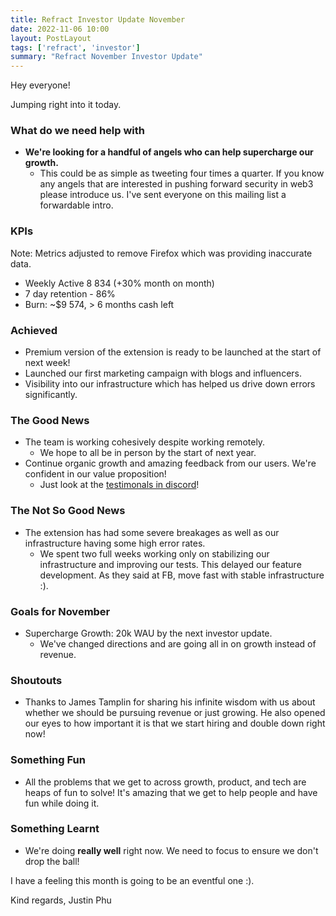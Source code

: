 ```yaml
---
title: Refract Investor Update November
date: 2022-11-06 10:00
layout: PostLayout
tags: ['refract', 'investor']
summary: "Refract November Investor Update"
---
```


Hey everyone!

Jumping right into it today.

### What do we need help with
* **We're looking for a handful of angels who can help supercharge our growth.**
    * This could be as simple as tweeting four times a quarter. If you know any angels that are interested in pushing forward security in web3 please introduce us. I've sent everyone on this mailing list a forwardable intro.

### KPIs
Note: Metrics adjusted to remove Firefox which was providing inaccurate data.

* Weekly Active 8 834 (+30% month on month)
* 7 day retention - 86%
* Burn: ~$9 574, > 6 months cash left

### Achieved
* Premium version of the extension is ready to be launched at the start of next week!
* Launched our first marketing campaign with blogs and influencers.
* Visibility into our infrastructure which has helped us drive down errors significantly.

### The Good News
* The team is working cohesively despite working remotely.
    * We hope to all be in person by the start of next year.
* Continue organic growth and amazing feedback from our users. We're confident in our value proposition!
    * Just look at the [testimonals in discord](https://discord.com/channels/997314472676954194/1029873353466593311)!

### The Not So Good News
* The extension has had some severe breakages as well as our infrastructure having some high error rates.
    * We spent two full weeks working only on stabilizing our infrastructure and improving our tests. This delayed our feature development. As they said at FB, move fast with stable infrastructure :).

### Goals for November
* Supercharge Growth: 20k WAU by the next investor update.
    * We've changed directions and are going all in on growth instead of revenue.

### Shoutouts
* Thanks to James Tamplin for sharing his infinite wisdom with us about whether we should be pursuing revenue or just growing. He also opened our eyes to how important it is that we start hiring and double down right now!

### Something Fun
* All the problems that we get to across growth, product, and tech are heaps of fun to solve! It's amazing that we get to help people and have fun while doing it.

### Something Learnt
* We're doing **really well** right now. We need to focus to ensure we don't drop the ball!

I have a feeling this month is going to be an eventful one :).

Kind regards,
Justin Phu

